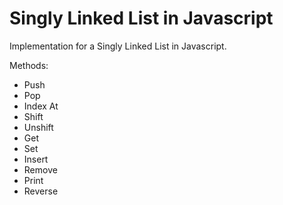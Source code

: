 # Singly Linked List in Javascript 


Implementation for a Singly Linked List in Javascript. 

Methods: 

- Push 
- Pop 
- Index At 
- Shift 
- Unshift 
- Get 
- Set 
- Insert 
- Remove
- Print 
- Reverse 
